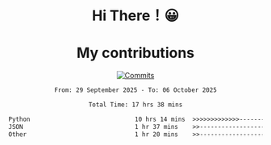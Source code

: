 <div align="center">
<h1>Hi There！😀</h1>

</div>



<div align="center">
<h1>My contributions</h1>

[![Commits](https://github-readme-stats-sigma-five.vercel.app/api?username=ikun0014&include_all_commits=true&show_icons=true&count_private=true&locale=cn&bg_color=0,EC6C6C,FFD479,FFFC79,73FA79,73FDFF,D783FF)](https://github.com/ikun0014)
  
<!--START_SECTION:waka-->

```txt
From: 29 September 2025 - To: 06 October 2025

Total Time: 17 hrs 38 mins

Python                             10 hrs 14 mins  >>>>>>>>>>>>>------------   53.91 %
JSON                               1 hr 37 mins    >>-----------------------   08.56 %
Other                              1 hr 20 mins    >>-----------------------   07.10 %
```

<!--END_SECTION:waka-->

</div>
